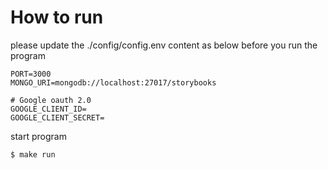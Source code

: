 # How to run

please update the ./config/config.env content as below before you run the program

```properties
PORT=3000
MONGO_URI=mongodb://localhost:27017/storybooks

# Google oauth 2.0
GOOGLE_CLIENT_ID=
GOOGLE_CLIENT_SECRET=

```

start program

```bash
$ make run
```
